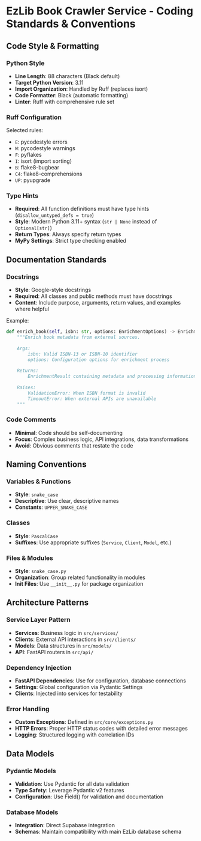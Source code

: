 # EzLib Book Crawler Service - Coding Standards & Conventions

## Code Style & Formatting

### Python Style
- **Line Length**: 88 characters (Black default)
- **Target Python Version**: 3.11
- **Import Organization**: Handled by Ruff (replaces isort)
- **Code Formatter**: Black (automatic formatting)
- **Linter**: Ruff with comprehensive rule set

### Ruff Configuration
Selected rules:
- `E`: pycodestyle errors
- `W`: pycodestyle warnings  
- `F`: pyflakes
- `I`: isort (import sorting)
- `B`: flake8-bugbear
- `C4`: flake8-comprehensions
- `UP`: pyupgrade

### Type Hints
- **Required**: All function definitions must have type hints (`disallow_untyped_defs = true`)
- **Style**: Modern Python 3.11+ syntax (`str | None` instead of `Optional[str]`)
- **Return Types**: Always specify return types
- **MyPy Settings**: Strict type checking enabled

## Documentation Standards

### Docstrings
- **Style**: Google-style docstrings
- **Required**: All classes and public methods must have docstrings
- **Content**: Include purpose, arguments, return values, and examples where helpful

Example:
```python
def enrich_book(self, isbn: str, options: EnrichmentOptions) -> EnrichmentResult:
    """Enrich book metadata from external sources.
    
    Args:
        isbn: Valid ISBN-13 or ISBN-10 identifier
        options: Configuration options for enrichment process
        
    Returns:
        EnrichmentResult containing metadata and processing information
        
    Raises:
        ValidationError: When ISBN format is invalid
        TimeoutError: When external APIs are unavailable
    """
```

### Code Comments
- **Minimal**: Code should be self-documenting
- **Focus**: Complex business logic, API integrations, data transformations
- **Avoid**: Obvious comments that restate the code

## Naming Conventions

### Variables & Functions
- **Style**: `snake_case`
- **Descriptive**: Use clear, descriptive names
- **Constants**: `UPPER_SNAKE_CASE`

### Classes
- **Style**: `PascalCase`  
- **Suffixes**: Use appropriate suffixes (`Service`, `Client`, `Model`, etc.)

### Files & Modules
- **Style**: `snake_case.py`
- **Organization**: Group related functionality in modules
- **Init Files**: Use `__init__.py` for package organization

## Architecture Patterns

### Service Layer Pattern
- **Services**: Business logic in `src/services/`
- **Clients**: External API interactions in `src/clients/`
- **Models**: Data structures in `src/models/`
- **API**: FastAPI routers in `src/api/`

### Dependency Injection
- **FastAPI Dependencies**: Use for configuration, database connections
- **Settings**: Global configuration via Pydantic Settings
- **Clients**: Injected into services for testability

### Error Handling
- **Custom Exceptions**: Defined in `src/core/exceptions.py`
- **HTTP Errors**: Proper HTTP status codes with detailed error messages
- **Logging**: Structured logging with correlation IDs

## Data Models

### Pydantic Models
- **Validation**: Use Pydantic for all data validation
- **Type Safety**: Leverage Pydantic v2 features
- **Configuration**: Use Field() for validation and documentation

### Database Models
- **Integration**: Direct Supabase integration
- **Schemas**: Maintain compatibility with main EzLib database schema